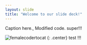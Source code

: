 ```yaml
---
layout: slide
title: "Welcome to our slide deck!"
---
```


Caption here., 
 Modified code. super!!!

![femalecodertocat](https://octodex.github.com/images/femalecodertocat.png)
{: .center}
test !!!